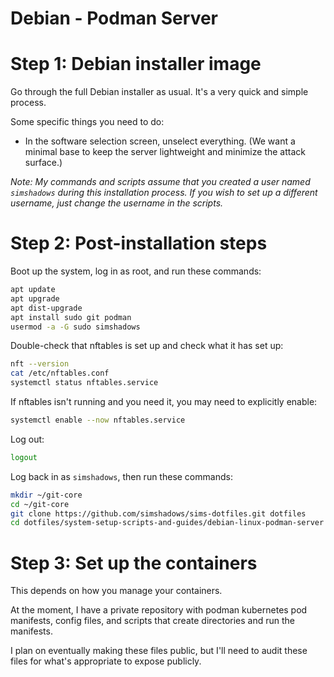 # Debian - Podman Server

# Step 1: Debian installer image

Go through the full Debian installer as usual. It's a very quick and simple process.

Some specific things you need to do:
- In the software selection screen, unselect everything. (We want a minimal base to keep the server lightweight and minimize the attack surface.)

*Note: My commands and scripts assume that you created a user named `simshadows` during this installation process. If you wish to set up a different username, just change the username in the scripts.*

# Step 2: Post-installation steps

Boot up the system, log in as root, and run these commands:

```bash
apt update
apt upgrade
apt dist-upgrade
apt install sudo git podman
usermod -a -G sudo simshadows
```

Double-check that nftables is set up and check what it has set up:

```bash
nft --version
cat /etc/nftables.conf
systemctl status nftables.service
```

If nftables isn't running and you need it, you may need to explicitly enable:

```bash
systemctl enable --now nftables.service
```

Log out:

```bash
logout
```

Log back in as `simshadows`, then run these commands:

```bash
mkdir ~/git-core
cd ~/git-core
git clone https://github.com/simshadows/sims-dotfiles.git dotfiles
cd dotfiles/system-setup-scripts-and-guides/debian-linux-podman-server
```

# Step 3: Set up the containers

This depends on how you manage your containers.

At the moment, I have a private repository with podman kubernetes pod manifests, config files, and scripts that create directories and run the manifests.

I plan on eventually making these files public, but I'll need to audit these files for what's appropriate to expose publicly.
